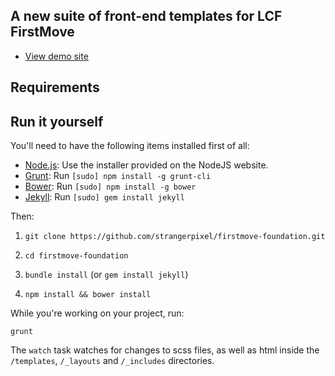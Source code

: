 ## A new suite of front-end templates for LCF FirstMove

* [View demo site](http://strangerpixel.com/firstmove-foundation/)

## Requirements



## Run it yourself

You'll need to have the following items installed first of all:

  * [Node.js](http://nodejs.org): Use the installer provided on the NodeJS website.
  * [Grunt](http://gruntjs.com/): Run `[sudo] npm install -g grunt-cli`
  * [Bower](http://bower.io): Run `[sudo] npm install -g bower`
  * [Jekyll](http://jekyllrb.com/): Run `[sudo] gem install jekyll`

Then:

1. `git clone https://github.com/strangerpixel/firstmove-foundation.git`

2. `cd firstmove-foundation`

3. `bundle install` (or `gem install jekyll`)

4. `npm install && bower install`


While you're working on your project, run:

`grunt`

The `watch` task watches for changes to scss files, as well as html inside the `/templates`, `/_layouts` and `/_includes` directories.
